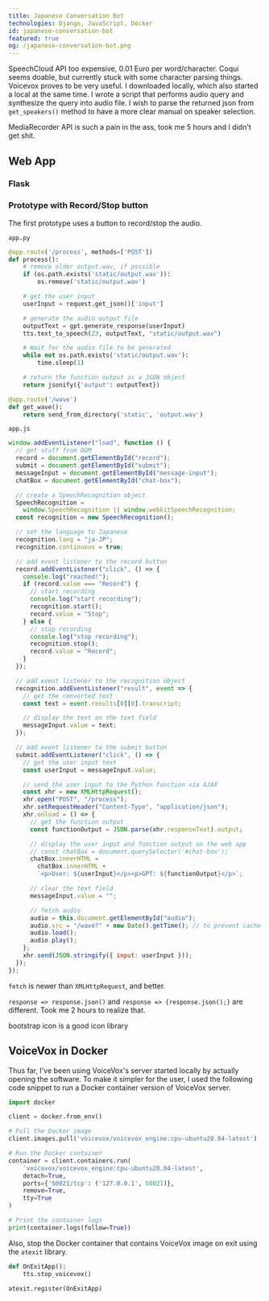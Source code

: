 ```yaml
---
title: Japanese Conversation Bot
technologies: Django, JavaScript, Docker
id: japanese-conversation-bot
featured: true
og: /japanese-conversation-bot.png
---
```

SpeechCloud API too expensive, 0.01 Euro per word/character.
Coqui seems doable, but currently stuck with some character parsing things.
Voicevox proves to be very useful. I downloaded locally, which also started a local at the same time. I wrote a script that performs audio query and synthesize the query into audio file. I wish to parse the returned json from `get_speakers()` method to have a more clear manual on speaker selection.

MediaRecorder API is such a pain in the ass, took me 5 hours and I didn't get shit.

## Web App

### Flask

### Prototype with Record/Stop button

The first prototype uses a button to record/stop the audio.

`app.py`

```python
@app.route('/process', methods=['POST'])
def process():
    # remove older output.wav, if possible
    if (os.path.exists('static/output.wav')):
        os.remove('static/output.wav')

    # get the user input
    userInput = request.get_json()['input']

    # generate the audio output file
    outputText = gpt.generate_response(userInput)
    tts.text_to_speech(23, outputText, "static/output.wav")

    # Wait for the audio file to be generated
    while not os.path.exists('static/output.wav'):
        time.sleep(1)

    # return the function output as a JSON object
    return jsonify({'output': outputText})

@app.route('/wave')
def get_wave():
    return send_from_directory('static', 'output.wav')
```

`app.js`

```js
window.addEventListener("load", function () {
  // get stuff from DOM
  record = document.getElementById("record");
  submit = document.getElementById("submit");
  messageInput = document.getElementById("message-input");
  chatBox = document.getElementById("chat-box");

  // create a SpeechRecognition object
  SpeechRecognition =
    window.SpeechRecognition || window.webkitSpeechRecognition;
  const recognition = new SpeechRecognition();

  // set the language to Japanese
  recognition.lang = "ja-JP";
  recognition.continuous = true;

  // add event listener to the record button
  record.addEventListener("click", () => {
    console.log("reached!");
    if (record.value === "Record") {
      // start recording
      console.log("start recording");
      recognition.start();
      record.value = "Stop";
    } else {
      // stop recording
      console.log("stop recording");
      recognition.stop();
      record.value = "Record";
    }
  });

  // add event listener to the recognition object
  recognition.addEventListener("result", event => {
    // get the converted text
    const text = event.results[0][0].transcript;

    // display the text on the text field
    messageInput.value = text;
  });

  // add event listener to the submit button
  submit.addEventListener("click", () => {
    // get the user input text
    const userInput = messageInput.value;

    // send the user input to the Python function via AJAX
    const xhr = new XMLHttpRequest();
    xhr.open("POST", "/process");
    xhr.setRequestHeader("Content-Type", "application/json");
    xhr.onload = () => {
      // get the function output
      const functionOutput = JSON.parse(xhr.responseText).output;

      // display the user input and function output on the web app
      // const chatBox = document.querySelector('#chat-box');
      chatBox.innerHTML =
        chatBox.innerHTML +
        `<p>User: ${userInput}</p><p>GPT: ${functionOutput}</p>`;

      // clear the text field
      messageInput.value = "";

      // fetch audio
      audio = this.document.getElementById("audio");
      audio.src = "/wave?" + new Date().getTime(); // to prevent cache
      audio.load();
      audio.play();
    };
    xhr.send(JSON.stringify({ input: userInput }));
  });
});
```

`fetch` is newer than `XMLHttpRequest`, and better.

`response => response.json()` and `response => {response.json();}` are different. Took me 2 hours to realize that.

bootstrap icon is a good icon library

## VoiceVox in Docker

Thus far, I've been using VoiceVox's server started locally by actually opening the software. To make it simpler for the user, I used the following code snippet to run a Docker container version of VoiceVox server.

```python
import docker

client = docker.from_env()

# Pull the Docker image
client.images.pull('voicevox/voicevox_engine:cpu-ubuntu20.04-latest')

# Run the Docker container
container = client.containers.run(
    'voicevox/voicevox_engine:cpu-ubuntu20.04-latest',
    detach=True,
    ports={'50021/tcp': ('127.0.0.1', 50021)},
    remove=True,
    tty=True
)

# Print the container logs
print(container.logs(follow=True))
```

Also, stop the Docker container that contains VoiceVox image on exit using the `atexit` library.

```python
def OnExitApp():
    tts.stop_voicevox()

atexit.register(OnExitApp)
```
